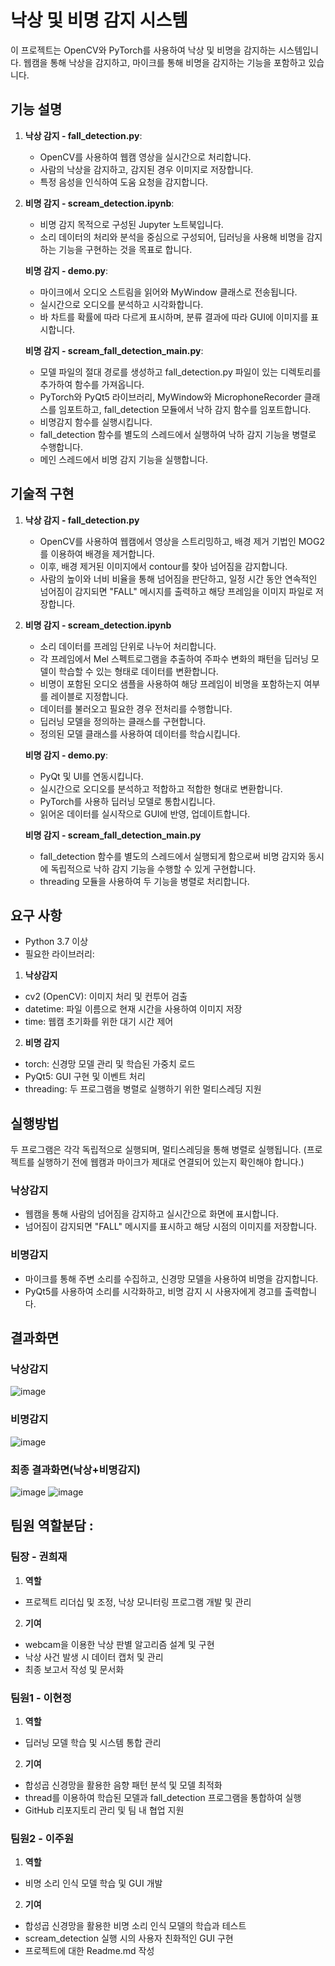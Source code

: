 # 낙상 및 비명 감지 시스템

이 프로젝트는 OpenCV와 PyTorch를 사용하여 낙상 및 비명을 감지하는 시스템입니다. 웹캠을 통해 낙상을 감지하고, 마이크를 통해 비명을 감지하는 기능을 포함하고 있습니다.

## 기능 설명

1. **낙상 감지 - fall_detection.py**:
   - OpenCV를 사용하여 웹캠 영상을 실시간으로 처리합니다.
   - 사람의 낙상을 감지하고, 감지된 경우 이미지로 저장합니다.
   - 특정 음성을 인식하여 도움 요청을 감지합니다.

2. **비명 감지 - scream_detection.ipynb**:
   - 비명 감지 목적으로 구성된 Jupyter 노트북입니다.
   - 소리 데이터의 처리와 분석을 중심으로 구성되어, 딥러닝을 사용해 비명을 감지하는 기능을 구현하는 것을 목표로 합니다.

   **비명 감지 - demo.py**:
   - 마이크에서 오디오 스트림을 읽어와 MyWindow 클래스로 전송됩니다.
   - 실시간으로 오디오를 분석하고 시각화합니다.
   - 바 차트를 확률에 따라 다르게 표시하며, 분류 결과에 따라 GUI에 이미지를 표시합니다.

   **비명 감지 - scream_fall_detection_main.py**:
   - 모델 파일의 절대 경로를 생성하고 fall_detection.py 파일이 있는 디렉토리를 추가하여 함수를 가져옵니다.
   - PyTorch와 PyQt5 라이브러리, MyWindow와 MicrophoneRecorder 클래스를 임포트하고,
     fall_detection 모듈에서 낙하 감지 함수를 임포트합니다.
   - 비명감지 함수를 실행시킵니다.
   - fall_detection 함수를 별도의 스레드에서 실행하여 낙하 감지 기능을 병렬로 수행합니다.
   - 메인 스레드에서 비명 감지 기능을 실행합니다.

## 기술적 구현

1. **낙상 감지 - fall_detection.py**
   - OpenCV를 사용하여 웹캠에서 영상을 스트리밍하고, 배경 제거 기법인 MOG2를 이용하여 배경을 제거합니다.
   - 이후, 배경 제거된 이미지에서 contour를 찾아 넘어짐을 감지합니다.
   - 사람의 높이와 너비 비율을 통해 넘어짐을 판단하고, 일정 시간 동안 연속적인 넘어짐이 감지되면 "FALL" 메시지를 출력하고
     해당 프레임을 이미지 파일로 저장합니다.

2. **비명 감지 - scream_detection.ipynb**
   - 소리 데이터를 프레임 단위로 나누어 처리합니다. 
   - 각 프레임에서 Mel 스펙트로그램을 추출하여
     주파수 변화의 패턴을 딥러닝 모델이 학습할 수 있는 형태로 데이터를 변환합니다.
   - 비명이 포함된 오디오 샘플을 사용하여 해당 프레임이 비명을 포함하는지 여부를 레이블로 지정합니다.
   - 데이터를 불러오고 필요한 경우 전처리를 수행합니다.
   - 딥러닝 모델을 정의하는 클래스를 구현합니다.
   - 정의된 모델 클래스를 사용하여 데이터를 학습시킵니다.

   **비명 감지 - demo.py**:
   - PyQt 및 UI를 연동시킵니다.
   - 실시간으로 오디오를 분석하고 적합하고 적합한 형대로 변환합니다.
   - PyTorch를 사용하 딥러닝 모델로 통합시킵니다.
   - 읽어온 데이터를 실시작으로 GUI에 반영, 업데이트합니다.

   **비명 감지 - scream_fall_detection_main.py**
   - fall_detection 함수를 별도의 스레드에서 실행되게 함으로써 비명 감지와 동시에 독립적으로 낙하 감지 기능을 수행할 수 있게 구현합니다.
   - threading 모듈을 사용하여 두 기능을 병렬로 처리합니다. 

   
## 요구 사항
- Python 3.7 이상
- 필요한 라이브러리:

1. **낙상감지**
  - cv2 (OpenCV): 이미지 처리 및 컨투어 검출
  - datetime: 파일 이름으로 현재 시간을 사용하여 이미지 저장
  - time: 웹캠 초기화를 위한 대기 시간 제어

2. **비명 감지**
  - torch: 신경망 모델 관리 및 학습된 가중치 로드
  - PyQt5: GUI 구현 및 이벤트 처리
  - threading: 두 프로그램을 병렬로 실행하기 위한 멀티스레딩 지원


## 실행방법
두 프로그램은 각각 독립적으로 실행되며, 멀티스레딩을 통해 병렬로 실행됩니다.
(프로젝트를 실행하기 전에 웹캠과 마이크가 제대로 연결되어 있는지 확인해야 합니다.)
### 낙상감지
-  웹캠을 통해 사람의 넘어짐을 감지하고 실시간으로 화면에 표시합니다.
-  넘어짐이 감지되면 "FALL" 메시지를 표시하고 해당 시점의 이미지를 저장합니다.
### 비명감지
- 마이크를 통해 주변 소리를 수집하고, 신경망 모델을 사용하여 비명을 감지합니다.
- PyQt5를 사용하여 소리를 시각화하고, 비명 감지 시 사용자에게 경고를 출력합니다.

## 결과화면
### 낙상감지
![image](https://github.com/hyhy-j/opensource_final/assets/141477787/d5feea9c-6d92-49ef-8d3b-a035bef0b843)
### 비명감지
![image](https://github.com/hyhy-j/opensource_final/assets/141477787/46fe5e55-cdc3-4c20-a89c-79d349adeba1)

### 최종 결과화면(낙상+비명감지)
![image](https://github.com/hyhy-j/opensource_final/assets/141477787/0ee5f7c4-79b2-4bc3-b23a-642b00a29af4)
![image](https://github.com/hyhy-j/opensource_final/assets/141477787/44d6c95e-532c-43c0-bf0d-91316651e1f4)



## 팀원 역할분담 :

### 팀장 - 권희재
1. **역할**
 - 프로젝트 리더십 및 조정, 낙상 모니터링 프로그램 개발 및 관리
2. **기여**
- webcam을 이용한 낙상 판별 알고리즘 설계 및 구현
- 낙상 사건 발생 시 데이터 캡처 및 관리 
- 최종 보고서 작성 및 문서화
  
### 팀원1 - 이현정
1. **역할**
 - 딥러닝 모델 학습 및 시스템 통합 관리
2. **기여**
 - 합성곱 신경망을 활용한 음향 패턴 분석 및 모델 최적화 
 - thread를 이용하여 학습된 모델과 fall_detection 프로그램을 통합하여 실행
 - GitHub 리포지토리 관리 및 팀 내 협업 지원
   
### 팀원2 - 이주원
1. **역할**
 - 비명 소리 인식 모델 학습 및 GUI 개발
2. **기여**
 - 합성곱 신경망을 활용한 비명 소리 인식 모델의 학습과 테스트
 - scream_detection 실행 시의 사용자 친화적인 GUI 구현
 - 프로젝트에 대한 Readme.md 작성
